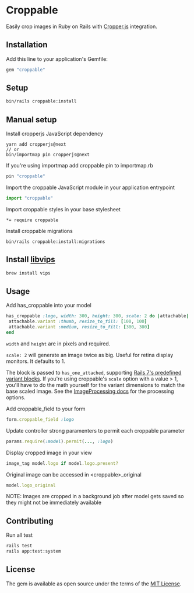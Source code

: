 # Croppable
Easily crop images in Ruby on Rails with [Cropper.js](https://fengyuanchen.github.io/cropperjs/v2/) integration.

## Installation
Add this line to your application's Gemfile:

```ruby
gem "croppable"
```

## Setup
```bash
bin/rails croppable:install
```

## Manual setup
Install cropperjs JavaScript dependency
```
yarn add cropperjs@next
// or
bin/importmap pin cropperjs@next
```

If you're using importmap add croppable pin to importmap.rb
```ruby
pin "croppable"
```

Import the croppable JavaScript module in your application entrypoint
```js
import "croppable"
```

Import croppable styles in your base stylesheet
```
*= require croppable
```

Install croppable migrations
```
bin/rails croppable:install:migrations
```

## Install [libvips](https://www.libvips.org/install.html)
```bash
brew install vips
```

## Usage
Add has_croppable into your model
```ruby
has_croppable :logo, width: 300, height: 300, scale: 2 do |attachable|
 attachable.variant :thumb, resize_to_fill: [100, 100]
 attachable.variant :medium, resize_to_fill: [300, 300]
end
```

`width` and `height` are in pixels and required.

`scale: 2` will generate an image twice as big. Useful for retina display monitors. It defaults to 1.

The block is passed to `has_one_attached`, supporting [Rails 7's predefined
variant blocks](https://github.com/rails/rails/pull/39135). If you're using
croppable's `scale` option with a value > 1, you'll have to do the math
yourself for the variant dimensions to match the base scaled image. See the
[ImageProcessing docs](https://github.com/janko/image_processing/tree/master)
for the processing options.

Add croppable_field to your form
```ruby
form.croppable_field :logo
```

Update controller strong paramenters to permit each croppable parameter
```ruby
params.require(:model).permit(..., :logo)
```

Display cropped image in your view
```ruby
image_tag model.logo if model.logo.present?
```

Original image can be accessed in \<croppable\>_original
```ruby
model.logo_original
```

NOTE: Images are cropped in a background job after model gets saved so they might not be immediately available

## Contributing

Run all test
```bash
rails test
rails app:test:system
```

## License
The gem is available as open source under the terms of the [MIT License](https://opensource.org/licenses/MIT).

